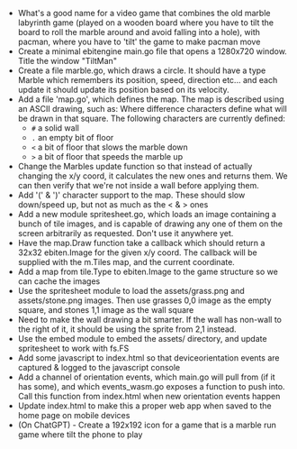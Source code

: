 - What's a good name for a video game that combines the old marble labyrinth game (played on a wooden board where you have to tilt the board to roll the marble around and avoid falling into a hole), with pacman, where you have to 'tilt' the game to make pacman move
- Create a minimal ebitengine main.go file that opens a 1280x720 window. Title the window "TiltMan"
- Create a file marble.go, which draws a circle. It should have a type Marble which remembers its position, speed, direction etc... and each update it should update its position based on its velocity.
- Add a file 'map.go', which defines the map. The map is described using an ASCII drawing, such as:
  Where difference characters define what will be drawn in that square. The following characters are currently defined:
  - `#` a solid wall
  - `.` an empty bit of floor
  - `<` a bit of floor that slows the marble down
  - `>` a bit of floor that speeds the marble up
- Change the Marbles update function so that instead of actually changing the x/y coord, it calculates the new ones and returns them. We can then verify that we're not inside a wall before applying them.
- Add '(' & ')' character support to the map. These should slow down/speed up, but not as much as the < & > ones
- Add a new module spritesheet.go, which loads an image containing a bunch of tile images, and is capable of drawing any one of them on the screen arbitrarily as requested. Don't use it anywhere yet.
- Have the map.Draw function take a callback which should return a 32x32 ebiten.Image for the given x/y coord. The callback will be supplied with the m.Tiles map, and the current coordinate.
- Add a map from tile.Type to ebiten.Image to the game structure so we can cache the images
- Use the spritesheet module to load the assets/grass.png and assets/stone.png images. Then use grasses 0,0 image as the empty square, and stones 1,1 image as the wall square
- Need to make the wall drawing a bit smarter. If the wall has non-wall to the right of it, it should be using the sprite from 2,1 instead.
- Use the embed module to embed the assets/ directory, and update spritesheet to work with fs.FS
- Add some javascript to index.html so that deviceorientation events are captured & logged to the javascript console
- Add a channel of orientation events, which main.go will pull from (if it has some), and which events_wasm.go exposes a function to push into. Call this function from index.html when new orientation events happen
- Update index.html to make this a proper web app when saved to the home page on mobile devices
- (On ChatGPT) - Create a 192x192 icon for a game that is a marble run game where tilt the phone to play